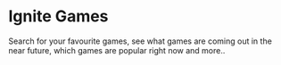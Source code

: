 # Ignite Games

Search for your favourite games, see what games are coming out in the near future, which games are popular right now and more..
